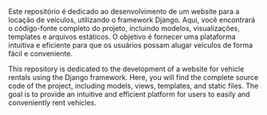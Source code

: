 Este repositório é dedicado ao desenvolvimento de um website para a locação de veículos, utilizando o framework Django. Aqui, você encontrará o código-fonte completo do projeto, incluindo modelos, visualizações, templates e arquivos estáticos. O objetivo é fornecer uma plataforma intuitiva e eficiente para que os usuários possam alugar veículos de forma fácil e conveniente.

This repository is dedicated to the development of a website for vehicle rentals using the Django framework. Here, you will find the complete source code of the project, including models, views, templates, and static files. The goal is to provide an intuitive and efficient platform for users to easily and conveniently rent vehicles.
